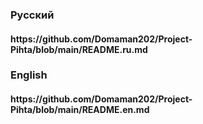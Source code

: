 <h3>Русский</h3>
<h4>https://github.com/Domaman202/Project-Pihta/blob/main/README.ru.md</h4>
<h3>English</h3>
<h4>https://github.com/Domaman202/Project-Pihta/blob/main/README.en.md</h4>
